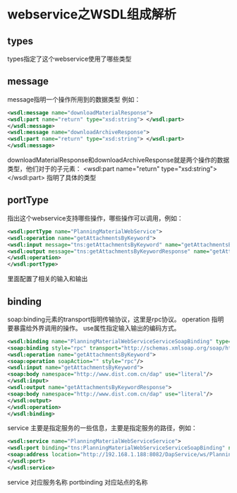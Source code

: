 # webservice之WSDL组成解析
## types
types指定了这个webservice使用了哪些类型
## message
message指明一个操作所用到的数据类型
例如：
```xml
<wsdl:message name="downloadMaterialResponse">
<wsdl:part name="return" type="xsd:string"> </wsdl:part>
</wsdl:message>
<wsdl:message name="downloadArchiveResponse">
<wsdl:part name="return" type="xsd:string"> </wsdl:part>
</wsdl:message>
```
downloadMaterialResponse和downloadArchiveResponse就是两个操作的数据类型，他们对于的子元素：
<wsdl:part name="return" type="xsd:string"> </wsdl:part>
指明了具体的类型
## portType
指出这个webservice支持哪些操作，哪些操作可以调用，例如：
```xml
<wsdl:portType name="PlanningMaterialWebService">
<wsdl:operation name="getAttachmentsByKeyword">
<wsdl:input message="tns:getAttachmentsByKeyword" name="getAttachmentsByKeyword"> </wsdl:input>
<wsdl:output message="tns:getAttachmentsByKeywordResponse" name="getAttachmentsByKeywordResponse"> </wsdl:output>
</wsdl:operation>
</wsdl:portType>
```
里面配置了相关的输入和输出
## binding
soap:binding元素的transport指明传输协议，这里是rpc协议。
operation 指明要暴露给外界调用的操作。
use属性指定输入输出的编码方式。
```xml
<wsdl:binding name="PlanningMaterialWebServiceServiceSoapBinding" type="tns:PlanningMaterialWebService">
<soap:binding style="rpc" transport="http://schemas.xmlsoap.org/soap/http"/>
<wsdl:operation name="getAttachmentsByKeyword">
<soap:operation soapAction="" style="rpc"/>
<wsdl:input name="getAttachmentsByKeyword">
<soap:body namespace="http://www.dist.com.cn/dap" use="literal"/>
</wsdl:input>
<wsdl:output name="getAttachmentsByKeywordResponse">
<soap:body namespace="http://www.dist.com.cn/dap" use="literal"/>
</wsdl:output>
</wsdl:operation>
</wsdl:binding>
```
service
主要是指定服务的一些信息，主要是指定服务的路径，例如：
```xml
<wsdl:service name="PlanningMaterialWebServiceService">
<wsdl:port binding="tns:PlanningMaterialWebServiceServiceSoapBinding" name="PlanningMaterialWebServicePort">
<soap:address location="http://192.168.1.188:8082/DapService/ws/PlanningMaterialWebService"/>
</wsdl:port>
</wsdl:service>
```

service 对应服务名称
portbinding 对应站点的名称